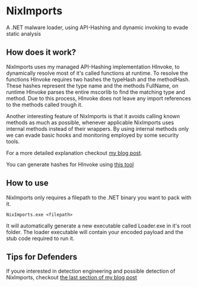 # NixImports
A .NET malware loader, using API-Hashing and dynamic invoking to evade static analysis

## How does it work?

NixImports uses my managed API-Hashing implementation HInvoke, to dynamically resolve most of it's called functions at runtime. 
To resolve the functions HInvoke requires two hashes the typeHash and the methodHash. These hashes represent the type name and the methods FullName, on runtime HInvoke parses the entire mscorlib to find the matching type and method.
Due to this process, HInvoke does not leave any import references to the methods called trough it. 

Another interesting feature of NixImports is that it avoids calling known methods as much as possible, whenever applicable NixImports uses
internal methods instead of their wrappers. By using internal methods only we can evade basic hooks and monitoring employed by some security tools.

For a more detailed explanation checkout [my blog post](https://dr4k0nia.github.io/posts/NixImports-a-NET-loader-using-HInvoke/).

You can generate hashes for HInvoke using [this tool](https://gist.github.com/dr4k0nia/813087cee2875f5f82e37c8a731b80b0)

## How to use

NixImports only requires a filepath to the .NET binary you want to pack with it.

```
NixImports.exe <filepath>
```

It will automatically generate a new executable called Loader.exe in it's root folder. The loader executable will contain your encoded payload and the stub code required to run it.


## Tips for Defenders

If youre interested in detection engineering and possible detection of NixImports, checkout [the last section of my blog post](https://dr4k0nia.github.io/posts/NixImports-a-NET-loader-using-HInvoke/#tips-for-defenders)
